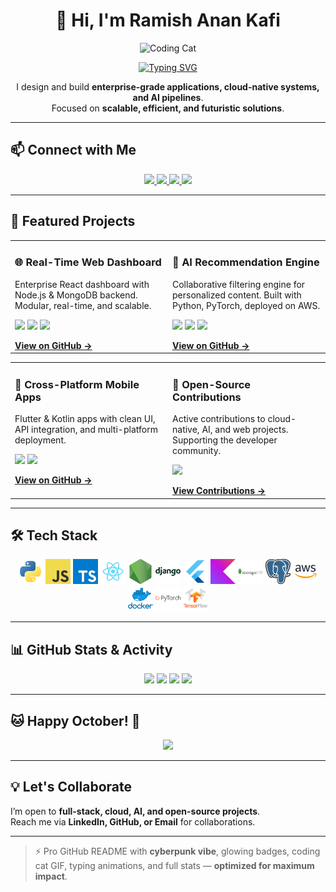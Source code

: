 <div align="center">

# 👋 Hi, I'm Ramish Anan Kafi

![Coding Cat](https://media.giphy.com/media/JIX9t2j0ZTN9S/giphy.gif)

[![Typing SVG](https://readme-typing-svg.herokuapp.com?font=Fira+Code&size=28&pause=1000&color=00ffae&width=600&lines=Full-Stack+Developer;Cloud+%26+AI+Explorer;Open-Source+Contributor)](https://github.com/kafi003)

I design and build **enterprise-grade applications, cloud-native systems, and AI pipelines**.  
Focused on **scalable, efficient, and futuristic solutions**.

</div>

---

## 📫 Connect with Me

<p align="center">
  <a href="https://linkedin.com/in/ramishanan-kafi" target="_blank">
    <img src="https://img.shields.io/badge/LinkedIn-0077B5?style=for-the-badge&logo=linkedin&logoColor=white"/>
  </a>
  <a href="https://github.com/kafi003" target="_blank">
    <img src="https://img.shields.io/badge/GitHub-181717?style=for-the-badge&logo=github&logoColor=white"/>
  </a>
  <a href="https://twitter.com/" target="_blank">
    <img src="https://img.shields.io/badge/Twitter-1DA1F2?style=for-the-badge&logo=twitter&logoColor=white"/>
  </a>
  <a href="mailto:rakafi003@gmail.com">
    <img src="https://img.shields.io/badge/Email-D14836?style=for-the-badge&logo=gmail&logoColor=white"/>
  </a>
</p>

---

## 🚀 Featured Projects

<table>
  <tr>
    <td width="50%" valign="top">
      <h3>🌐 Real-Time Web Dashboard</h3>
      <p>Enterprise React dashboard with Node.js & MongoDB backend. Modular, real-time, and scalable.</p>
      <p>
        <img src="https://img.shields.io/badge/React-20232A?style=for-the-badge&logo=react&logoColor=61DAFB"/>
        <img src="https://img.shields.io/badge/Node.js-339933?style=for-the-badge&logo=nodedotjs&logoColor=white"/>
        <img src="https://img.shields.io/badge/MongoDB-4EA94B?style=for-the-badge&logo=mongodb&logoColor=white"/>
      </p>
      <a href="https://github.com/kafi003/your-repo-link" target="_blank"><strong>View on GitHub →</strong></a>
    </td>
    <td width="50%" valign="top">
      <h3>🤖 AI Recommendation Engine</h3>
      <p>Collaborative filtering engine for personalized content. Built with Python, PyTorch, deployed on AWS.</p>
      <p>
        <img src="https://img.shields.io/badge/Python-3776AB?style=for-the-badge&logo=python&logoColor=white"/>
        <img src="https://img.shields.io/badge/PyTorch-EE4C2C?style=for-the-badge&logo=pytorch&logoColor=white"/>
        <img src="https://img.shields.io/badge/AWS-232F3E?style=for-the-badge&logo=amazon-aws&logoColor=white"/>
      </p>
      <a href="https://github.com/kafi003/your-repo-link" target="_blank"><strong>View on GitHub →</strong></a>
    </td>
  </tr>
</table>

<table>
  <tr>
    <td width="50%" valign="top">
      <h3>📱 Cross-Platform Mobile Apps</h3>
      <p>Flutter & Kotlin apps with clean UI, API integration, and multi-platform deployment.</p>
      <p>
        <img src="https://img.shields.io/badge/Flutter-02569B?style=for-the-badge&logo=flutter&logoColor=white"/>
        <img src="https://img.shields.io/badge/Kotlin-7F52FF?style=for-the-badge&logo=kotlin&logoColor=white"/>
      </p>
      <a href="https://github.com/kafi003/flutter-experiments" target="_blank"><strong>View on GitHub →</strong></a>
    </td>
    <td width="50%" valign="top">
      <h3>🌟 Open-Source Contributions</h3>
      <p>Active contributions to cloud-native, AI, and web projects. Supporting the developer community.</p>
      <p>
        <img src="https://img.shields.io/badge/GitHub-181717?style=for-the-badge&logo=github&logoColor=white"/>
      </p>
      <a href="https://github.com/kafi003" target="_blank"><strong>View Contributions →</strong></a>
    </td>
  </tr>
</table>

---

## 🛠️ Tech Stack

<div align="center">
<img src="https://raw.githubusercontent.com/github/explore/main/topics/python/python.png" width="40"/>
<img src="https://raw.githubusercontent.com/github/explore/main/topics/javascript/javascript.png" width="40"/>
<img src="https://raw.githubusercontent.com/github/explore/main/topics/typescript/typescript.png" width="40"/>
<img src="https://raw.githubusercontent.com/github/explore/main/topics/react/react.png" width="40"/>
<img src="https://raw.githubusercontent.com/github/explore/main/topics/nodejs/nodejs.png" width="40"/>
<img src="https://raw.githubusercontent.com/github/explore/main/topics/django/django.png" width="40"/>
<img src="https://raw.githubusercontent.com/github/explore/main/topics/flutter/flutter.png" width="40"/>
<img src="https://raw.githubusercontent.com/github/explore/main/topics/kotlin/kotlin.png" width="40"/>
<img src="https://raw.githubusercontent.com/github/explore/main/topics/mongodb/mongodb.png" width="40"/>
<img src="https://raw.githubusercontent.com/github/explore/main/topics/postgresql/postgresql.png" width="40"/>
<img src="https://raw.githubusercontent.com/github/explore/main/topics/aws/aws.png" width="40"/>
<img src="https://raw.githubusercontent.com/github/explore/main/topics/docker/docker.png" width="40"/>
<img src="https://raw.githubusercontent.com/github/explore/main/topics/pytorch/pytorch.png" width="40"/>
<img src="https://raw.githubusercontent.com/github/explore/main/topics/tensorflow/tensorflow.png" width="40"/>
</div>

---

## 📊 GitHub Stats & Activity

<div align="center">
<img src="https://github-readme-stats.vercel.app/api?username=kafi003&show_icons=true&theme=radical&count_private=true&hide_border=true"/>
<img src="https://github-readme-stats.vercel.app/api/top-langs/?username=kafi003&layout=compact&theme=radical&hide_border=true"/>
<img src="https://github-readme-streak-stats.herokuapp.com/?user=kafi003&theme=radical&hide_border=true"/>
<img src="https://github-readme-activity-graph.vercel.app/graph?username=kafi003&theme=github-dark&hide_border=true"/>
</div>

---

## 🐱 Happy October! 🎃

<div align="center">
<img src="https://media.giphy.com/media/13borq7Zo2kulO/giphy.gif" width="200"/>
</div>

---

## 💡 Let's Collaborate

I’m open to **full-stack, cloud, AI, and open-source projects**.  
Reach me via **LinkedIn, GitHub, or Email** for collaborations.

---

> ⚡ Pro GitHub README with **cyberpunk vibe**, glowing badges, coding cat GIF, typing animations, and full stats — **optimized for maximum impact**.
